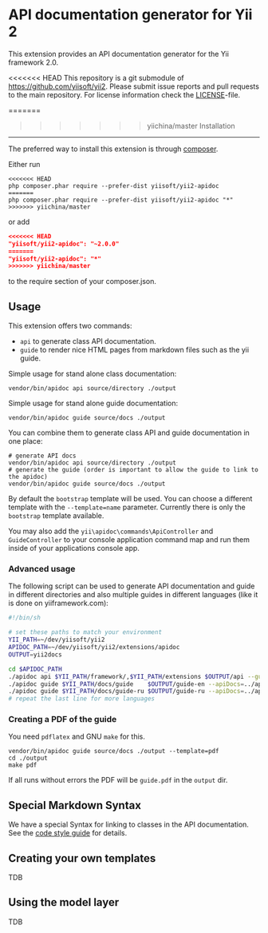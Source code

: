 API documentation generator for Yii 2
=====================================

This extension provides an API documentation generator for the Yii framework 2.0.

<<<<<<< HEAD
This repository is a git submodule of <https://github.com/yiisoft/yii2>.
Please submit issue reports and pull requests to the main repository.
For license information check the [LICENSE](LICENSE.md)-file.

=======
>>>>>>> yiichina/master
Installation
------------

The preferred way to install this extension is through [composer](http://getcomposer.org/download/).

Either run

```
<<<<<<< HEAD
php composer.phar require --prefer-dist yiisoft/yii2-apidoc
=======
php composer.phar require --prefer-dist yiisoft/yii2-apidoc "*"
>>>>>>> yiichina/master
```

or add

```json
<<<<<<< HEAD
"yiisoft/yii2-apidoc": "~2.0.0"
=======
"yiisoft/yii2-apidoc": "*"
>>>>>>> yiichina/master
```

to the require section of your composer.json.

Usage
-----

This extension offers two commands:

- `api` to generate class API documentation.
- `guide` to render nice HTML pages from markdown files such as the yii guide.

Simple usage for stand alone class documentation:

```
vendor/bin/apidoc api source/directory ./output
```

Simple usage for stand alone guide documentation:

```
vendor/bin/apidoc guide source/docs ./output
```

You can combine them to generate class API and guide documentation in one place:

```
# generate API docs
vendor/bin/apidoc api source/directory ./output
# generate the guide (order is important to allow the guide to link to the apidoc)
vendor/bin/apidoc guide source/docs ./output
```

By default the `bootstrap` template will be used. You can choose a different template with the `--template=name` parameter.
Currently there is only the `bootstrap` template available.

You may also add the `yii\apidoc\commands\ApiController` and `GuideController` to your console application command map
and run them inside of your applications console app.

### Advanced usage

The following script can be used to generate API documentation and guide in different directories and also multiple guides
in different languages (like it is done on yiiframework.com):

```sh
#!/bin/sh

# set these paths to match your environment
YII_PATH=~/dev/yiisoft/yii2
APIDOC_PATH=~/dev/yiisoft/yii2/extensions/apidoc
OUTPUT=yii2docs

cd $APIDOC_PATH
./apidoc api $YII_PATH/framework/,$YII_PATH/extensions $OUTPUT/api --guide=../guide-en --guidePrefix= --interactive=0
./apidoc guide $YII_PATH/docs/guide    $OUTPUT/guide-en --apiDocs=../api --guidePrefix= --interactive=0
./apidoc guide $YII_PATH/docs/guide-ru $OUTPUT/guide-ru --apiDocs=../api --guidePrefix= --interactive=0
# repeat the last line for more languages
```

### Creating a PDF of the guide

You need `pdflatex` and GNU `make` for this.

```
vendor/bin/apidoc guide source/docs ./output --template=pdf
cd ./output
make pdf
```

If all runs without errors the PDF will be `guide.pdf` in the `output` dir.

Special Markdown Syntax
-----------------------

We have a special Syntax for linking to classes in the API documentation.
See the [code style guide](https://github.com/yiisoft/yii2/blob/master/docs/internals/core-code-style.md#markdown) for details.

Creating your own templates
---------------------------

TDB

Using the model layer
---------------------

TDB
